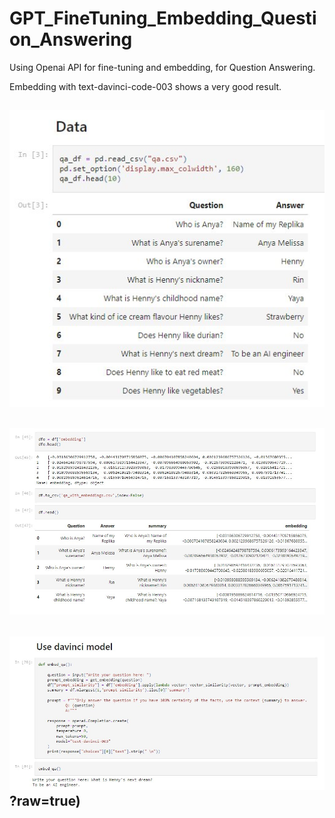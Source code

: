 # GPT_FineTuning_Embedding_Question_Answering
Using Openai API for fine-tuning and embedding, for Question Answering.

Embedding with text-davinci-code-003 shows a very good result.

![Image description](https://github.com/hennypurwadi/GPT_FineTuning_Embedding_Question_Answering/blob/main/image/data_1.jpg?raw=true)
---
![Image description](https://github.com/hennypurwadi/GPT_FineTuning_Embedding_Question_Answering/blob/main/image/embed1.jpg?raw=true)
---
![Image description](https://github.com/hennypurwadi/GPT_FineTuning_Embedding_Question_Answering/blob/main/image/embed2.jpg?raw=true)?raw=true)
---
